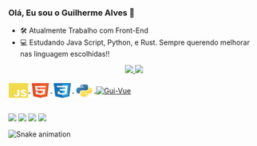 ### Olá, Eu sou o Guilherme Alves 👋


- 🛠️ Atualmente Trabalho com Front-End 
- 💻 Estudando Java Script, Python, e Rust. Sempre querendo melhorar nas linguagem escolhidas!!

<div align="center">
  <a href="https://github.com/Guilhermealves20101999">
  <img height="140em" src="https://github-readme-stats.vercel.app/api?username=Guilhermealves20101999&show_icons=true&theme=dark&include_all_commits=true&count_private=true"/>
  <img height="140em" src="https://github-readme-stats.vercel.app/api/top-langs/?username=Guilhermealves20101999&layout=compact&langs_count=7&theme=dark"/>
</div>
  
  
  <div style="display: inline_block"><br>
  <img align="center" alt="Gui-Js" height="30" width="40" src="https://raw.githubusercontent.com/devicons/devicon/master/icons/javascript/javascript-plain.svg">
  <img align="center" alt="Gui-HTML" height="30" width="40" src="https://raw.githubusercontent.com/devicons/devicon/master/icons/html5/html5-original.svg">
  <img align="center" alt="Gui-CSS" height="30" width="40" src="https://raw.githubusercontent.com/devicons/devicon/master/icons/css3/css3-original.svg">
  <img align="center" alt="Gui-Python" height="30" width="40" src="https://raw.githubusercontent.com/devicons/devicon/master/icons/python/python-original.svg">
  <img align="center" alt="Gui-Vue" height="30" width="40" src="https://avatars.githubusercontent.com/u/6128107?s=200&v=4">
    
  
</div>
  
  <br>
  <div> 
 
  <a href="https://www.instagram.com/guilherme_alvesmo/" target="_blank"><img src="https://img.shields.io/badge/-Instagram-%23E4405F?style=for-the-badge&logo=instagram&logoColor=white" target="_blank"></a>
 <a href="https://discord.gg/1642" target="_blank"><img src="https://img.shields.io/badge/Discord-7289DA?style=for-the-badge&logo=discord&logoColor=white" target="_blank"></a> 
  <a href = "mailto:guilhermealvesmor@gmail.com"><img src="https://img.shields.io/badge/-Gmail-%23333?style=for-the-badge&logo=gmail&logoColor=white" target="_blank"></a>
 <a href="https://www.linkedin.com/in/guilherme-alves-80b837179/" target="_blank"><img src="https://img.shields.io/badge/-LinkedIn-%230077B5?style=for-the-badge&logo=linkedin&logoColor=white" target="_blank"></a> 
 
  ![Snake animation](https://github.com/Guilhermealves20101999/Guilhermealves20101999/blob/output/github-contribution-grid-snake.svg)
 
</div>
